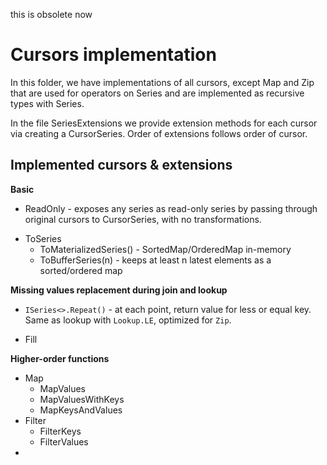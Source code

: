 ﻿this is obsolete now


Cursors implementation
=====================

In this folder, we have implementations of all cursors, except Map and Zip that are used for operators on 
Series and are implemented as recursive types with Series.

In the file SeriesExtensions we provide extension methods for each cursor via creating a CursorSeries. Order of extensions follows order of cursor.


Implemented cursors & extensions
-------------------
**Basic**
* ReadOnly - exposes any series as read-only series by passing through original cursors to CursorSeries, with no transformations.
- ToSeries
    - ToMaterializedSeries() - SortedMap/OrderedMap in-memory
    - ToBufferSeries(n) - keeps at least n latest elements as a sorted/ordered map

**Missing values replacement during join and lookup**
+ `ISeries<>.Repeat()` - at each point, return value for less or equal key. Same as lookup with `Lookup.LE`, optimized for `Zip`.
- Fill


**Higher-order functions**

- Map
    - MapValues
    - MapValuesWithKeys
    - MapKeysAndValues
- Filter
    - FilterKeys
    - FilterValues
- 

